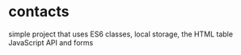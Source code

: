 # contacts
simple project that uses ES6 classes, local storage, the HTML table JavaScript API and forms
